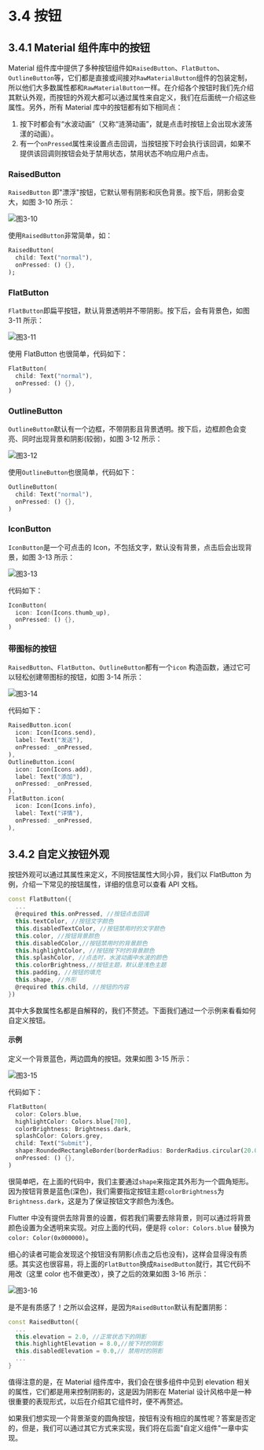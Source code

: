 # 3.4 按钮

## 3.4.1 Material 组件库中的按钮

Material 组件库中提供了多种按钮组件如`RaisedButton`、`FlatButton`、`OutlineButton`等，它们都是直接或间接对`RawMaterialButton`组件的包装定制，所以他们大多数属性都和`RawMaterialButton`一样。在介绍各个按钮时我们先介绍其默认外观，而按钮的外观大都可以通过属性来自定义，我们在后面统一介绍这些属性。另外，所有 Material 库中的按钮都有如下相同点：

1. 按下时都会有“水波动画”（又称“涟漪动画”，就是点击时按钮上会出现水波荡漾的动画）。
2. 有一个`onPressed`属性来设置点击回调，当按钮按下时会执行该回调，如果不提供该回调则按钮会处于禁用状态，禁用状态不响应用户点击。

### RaisedButton

`RaisedButton` 即"漂浮"按钮，它默认带有阴影和灰色背景。按下后，阴影会变大，如图 3-10 所示：

![图3-10](../imgs/3-10.png)

使用`RaisedButton`非常简单，如：

```dart
RaisedButton(
  child: Text("normal"),
  onPressed: () {},
);
```

### FlatButton

`FlatButton`即扁平按钮，默认背景透明并不带阴影。按下后，会有背景色，如图 3-11 所示：

![图3-11](../imgs/3-11.png)

使用 FlatButton 也很简单，代码如下：

```dart
FlatButton(
  child: Text("normal"),
  onPressed: () {},
)
```

### OutlineButton

`OutlineButton`默认有一个边框，不带阴影且背景透明。按下后，边框颜色会变亮、同时出现背景和阴影(较弱)，如图 3-12 所示：

![图3-12](../imgs/3-12.png)

使用`OutlineButton`也很简单，代码如下：

```dart
OutlineButton(
  child: Text("normal"),
  onPressed: () {},
)
```

### IconButton

`IconButton`是一个可点击的 Icon，不包括文字，默认没有背景，点击后会出现背景，如图 3-13 所示：

![图3-13](../imgs/3-13.png)

代码如下：

```dart
IconButton(
  icon: Icon(Icons.thumb_up),
  onPressed: () {},
)
```

### 带图标的按钮

`RaisedButton`、`FlatButton`、`OutlineButton`都有一个`icon` 构造函数，通过它可以轻松创建带图标的按钮，如图 3-14 所示：

![图3-14](../imgs/3-14.png)

代码如下：

```dart
RaisedButton.icon(
  icon: Icon(Icons.send),
  label: Text("发送"),
  onPressed: _onPressed,
),
OutlineButton.icon(
  icon: Icon(Icons.add),
  label: Text("添加"),
  onPressed: _onPressed,
),
FlatButton.icon(
  icon: Icon(Icons.info),
  label: Text("详情"),
  onPressed: _onPressed,
),
```

## 3.4.2 自定义按钮外观

按钮外观可以通过其属性来定义，不同按钮属性大同小异，我们以 FlatButton 为例，介绍一下常见的按钮属性，详细的信息可以查看 API 文档。

```dart
const FlatButton({
  ...
  @required this.onPressed, //按钮点击回调
  this.textColor, //按钮文字颜色
  this.disabledTextColor, //按钮禁用时的文字颜色
  this.color, //按钮背景颜色
  this.disabledColor,//按钮禁用时的背景颜色
  this.highlightColor, //按钮按下时的背景颜色
  this.splashColor, //点击时，水波动画中水波的颜色
  this.colorBrightness,//按钮主题，默认是浅色主题
  this.padding, //按钮的填充
  this.shape, //外形
  @required this.child, //按钮的内容
})
```

其中大多数属性名都是自解释的，我们不赘述。下面我们通过一个示例来看看如何自定义按钮。

#### 示例

定义一个背景蓝色，两边圆角的按钮。效果如图 3-15 所示：

![图3-15](../imgs/3-15.png)

代码如下：

```dart
FlatButton(
  color: Colors.blue,
  highlightColor: Colors.blue[700],
  colorBrightness: Brightness.dark,
  splashColor: Colors.grey,
  child: Text("Submit"),
  shape:RoundedRectangleBorder(borderRadius: BorderRadius.circular(20.0)),
  onPressed: () {},
)
```

很简单吧，在上面的代码中，我们主要通过`shape`来指定其外形为一个圆角矩形。因为按钮背景是蓝色(深色)，我们需要指定按钮主题`colorBrightness`为`Brightness.dark`，这是为了保证按钮文字颜色为浅色。

Flutter 中没有提供去除背景的设置，假若我们需要去除背景，则可以通过将背景颜色设置为全透明来实现。对应上面的代码，便是将 `color: Colors.blue` 替换为 `color: Color(0x000000)`。

细心的读者可能会发现这个按钮没有阴影(点击之后也没有)，这样会显得没有质感。其实这也很容易，将上面的`FlatButton`换成`RaisedButton`就行，其它代码不用改（这里 color 也不做更改），换了之后的效果如图 3-16 所示：

![图3-16](../imgs/3-16.png)

是不是有质感了！之所以会这样，是因为`RaisedButton`默认有配置阴影：

```dart
const RaisedButton({
  ...
  this.elevation = 2.0, //正常状态下的阴影
  this.highlightElevation = 8.0,//按下时的阴影
  this.disabledElevation = 0.0,// 禁用时的阴影
  ...
}
```

值得注意的是，在 Material 组件库中，我们会在很多组件中见到 elevation 相关的属性，它们都是用来控制阴影的，这是因为阴影在 Material 设计风格中是一种很重要的表现形式，以后在介绍其它组件时，便不再赘述。

如果我们想实现一个背景渐变的圆角按钮，按钮有没有相应的属性呢？答案是否定的，但是，我们可以通过其它方式来实现，我们将在后面"自定义组件"一章中实现。
